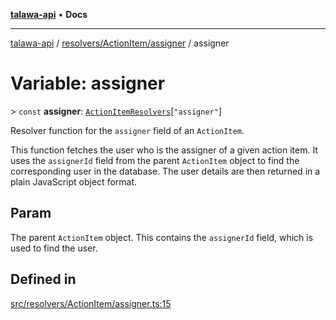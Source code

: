 [**talawa-api**](../../../../README.md) • **Docs**

***

[talawa-api](../../../../modules.md) / [resolvers/ActionItem/assigner](../README.md) / assigner

# Variable: assigner

\> `const` **assigner**: [`ActionItemResolvers`](../../../../types/generatedGraphQLTypes/type-aliases/ActionItemResolvers.md)\[`"assigner"`\]

Resolver function for the `assigner` field of an `ActionItem`.

This function fetches the user who is the assigner of a given action item.
It uses the `assignerId` field from the parent `ActionItem` object to find the corresponding user in the database.
The user details are then returned in a plain JavaScript object format.

## Param

The parent `ActionItem` object. This contains the `assignerId` field, which is used to find the user.

## Defined in

[src/resolvers/ActionItem/assigner.ts:15](https://github.com/PalisadoesFoundation/talawa-api/blob/1f38da5423898626c6ebfa24896a9c3d008195c6/src/resolvers/ActionItem/assigner.ts#L15)
